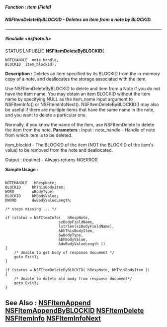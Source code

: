 ##### Function : Item (Field)
##### NSFItemDeleteByBLOCKID - Deletes an item from a note by BLOCKID.
---
##### #include <nsfnote.h>
STATUS LNPUBLIC **NSFItemDeleteByBLOCKID(**

	NOTEHANDLE  note_handle,
	BLOCKID  item_blockid);
**Description :**
Deletes an item specified by its BLOCKID from the in-memory copy of a note, and 
deallocates the storage associated with the item.

Use NSFItemDeleteByBLOCKID to delete and item from a Note if you do not have 
the item name. You may obtain an item BLOCKID without the item name by 
specifying NULL as the item_name input argument to NSFItemInfo() or 
NSFItemInfoNext().  NSFItemDeleteByBLOCKID() may also be useful if there are 
multiple items that have the same name in the note, and you want to delete a 
particular one.

Normally, if you know the name of the item, use NSFItemDelete to delete the 
item from the note.
**Parameters :**
Input :
note_handle  -  Handle of note from which item is to be deleted.

item_blockid  -  The BLOCKID of the item (NOT the BLOCKID of the item's value) to be removed from the note and deallocated.

Output :
(routine)  -  Always returns NOERROR.


**Sample Usage :**
```

NOTEHANDLE   hRespNote;
BLOCKID     bhThisBodyItem;
WORD        wBodyType;
BLOCKID     bhBodyValue;
DWORD       dwBodyValueLength;

/* steps missing ... */

if (status = NSFItemInfo(   hRespNote,
                        szBodyFieldName,
                        lstrlen(szBodyFieldName),
                        &bhThisBodyItem,
                        &wBodyType,
                        &bhBodyValue,
                        &dwBodyValueLength ))
{
    /* Unable to get body of response document */
    goto Exit1;
}

if (status = NSFItemDeleteByBLOCKID( hRespNote, bhThisBodyItem ))
{
    /* Unable to delete old body from response document*/
    goto Exit3;
}

```
**See Also :**
[NSFItemAppend](D:/md_files/NSFItemAppend.md)
[NSFItemAppendByBLOCKID](D:/md_files/NSFItemAppendByBLOCKID.md)
[NSFItemDelete](D:/md_files/NSFItemDelete.md)
[NSFItemInfo](D:/md_files/NSFItemInfo.md)
[NSFItemInfoNext](D:/md_files/NSFItemInfoNext.md)
---
